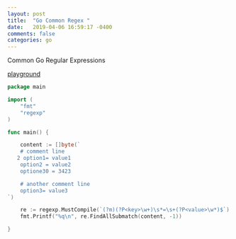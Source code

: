 ```yaml
---
layout: post
title:  "Go Common Regex "
date:   2019-04-06 16:59:17 -0400 
comments: false
categories: go
---
```


Common Go Regular Expressions


[playground](https://play.golang.org/p/UcUxpJe34MV)
```go
package main

import (
	"fmt"
	"regexp"
)

func main() {

	content := []byte(`
	# comment line
   2 option1= value1
	option2 = value2
    optione30 = 3423

	# another comment line
	option3= value3
`)

	re := regexp.MustCompile(`(?m)(?P<key>\w+)\s*=\s+(?P<value>\w*)$`)
	fmt.Printf("%q\n", re.FindAllSubmatch(content, -1))

}


```


<div id="fb-root"></div>
<script>(function(d, s, id) {
  var js, fjs = d.getElementsByTagName(s)[0];
  if (d.getElementById(id)) return;
  js = d.createElement(s); js.id = id;
  js.src = "//connect.facebook.net/en_US/sdk.js#xfbml=1&version=v2.8&appId=671657696349259";
  fjs.parentNode.insertBefore(js, fjs);
}(document, 'script', 'facebook-jssdk'));</script>


<!--  Enter text below, if you want -->


<div class="fb-comments"  data-numposts="5"></div>






